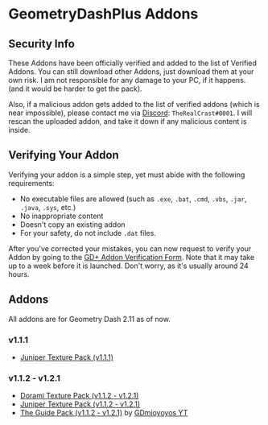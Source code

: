 # GeometryDashPlus Addons

## Security Info
These Addons have been officially verified and added to the list of Verified Addons. You can still download other Addons, just download them at your own risk. I am not responsible for any damage to your PC, if it happens. (and it would be harder to get the pack).

Also, if a malicious addon gets added to the list of verified addons (which is near impossible), please contact me via [Discord](https://www.discord.com): `TheRealCrast#0001`. I will rescan the uploaded addon, and take it down if any malicious content is inside.

## Verifying Your Addon
Verifying your addon is a simple step, yet must abide with the following requirements:

* No executable files are allowed (such as ``.exe``, ``.bat``, ``.cmd``, ``.vbs``, ``.jar``, ``.java``, ``.sys``, etc.)
* No inappropriate content
* Doesn't copy an existing addon
* For your safety, do not include ``.dat`` files.

After you've corrected your mistakes, you can now request to verify your Addon by going to the [GD+ Addon Verification Form](https://docs.google.com/forms/d/e/1FAIpQLSct92OebFTNP2z0GErLsmhe66pSUHrlUv71dEt8SYJNFeE1EQ/viewform). Note that it may take up to a week before it is launched. Don't worry, as it's usually around 24 hours.

## Addons
All addons are for Geometry Dash 2.11 as of now.

### v1.1.1
* [Juniper Texture Pack (v1.1.1)](http://www.mediafire.com/file/aoe9xkw09bxknzn/Juniper_Texture_Pack.zip/file)

### v1.1.2 - v1.2.1
* [Dorami Texture Pack (v1.1.2 - v1.2.1)](https://www.mediafire.com/file/agt5nphzbci8s0e/Dorami+Texture+Pack.zip/file)
* [Juniper Texture Pack (v1.1.2 - v1.2.1)](https://www.mediafire.com/file/w601f1xz7572hcf/Juniper+Texture+Pack+v1.1.2.zip/file)
* [The Guide Pack (v1.1.2 - v1.2.1)](http://www.mediafire.com/file/z6qfq6v5qnxktjy/the+guide+pack.zip/file) by [GDmioyoyos YT](https://www.youtube.com/channel/UCecmh7wYXvblS72Jg8DesCg)
